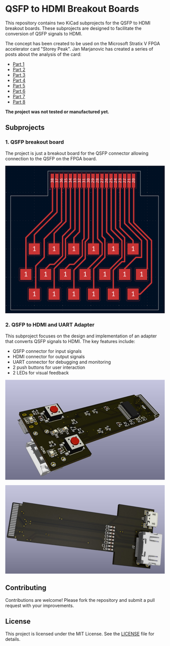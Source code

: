 # QSFP to HDMI Breakout Boards

This repository contains two KiCad subprojects for the QSFP to HDMI breakout boards. These subprojects are designed to facilitate the conversion of QSFP signals to HDMI.

The concept has been created to be used on the Microsoft Stratix V FPGA accelerator card "Storey Peak". Jan Marjanovic has created a series of posts about the analysis of the card:

- [Part 1](https://j-marjanovic.io/stratix-v-accelerator-card-from-ebay.html)
- [Part 2](https://j-marjanovic.io/stratix-v-accelerator-card-from-ebay-part-2.html)
- [Part 3](https://j-marjanovic.io/stratix-v-accelerator-card-from-ebay-part-3.html)
- [Part 4](https://j-marjanovic.io/stratix-v-accelerator-card-from-ebay-part-4.html)
- [Part 5](https://j-marjanovic.io/stratix-v-accelerator-card-from-ebay-part-5.html)
- [Part 6](https://j-marjanovic.io/stratix-v-accelerator-card-from-ebay-part-6.html)
- [Part 7](https://j-marjanovic.io/stratix-v-accelerator-card-from-ebay-part-7.html)
- [Part 8](https://j-marjanovic.io/stratix-v-accelerator-card-from-ebay-part-8.html)

**The project was not tested or manufactured yet.**

## Subprojects

### 1. QSFP breakout board

The project is just a breakout board for the QSFP connector allowing connection to the QSFP on the FPGA board.

![PCB](./QSFP-Breakout/QSFP_Breakout.png)

### 2. QSFP to HDMI and UART Adapter

This subproject focuses on the design and implementation of an adapter that converts QSFP signals to HDMI. The key features include:

- QSFP connector for input signals
- HDMI connector for output signals
- UART connector for debugging and monitoring
- 2 push buttons for user interaction
- 2 LEDs for visual feedback

![PCB_1](./StoreyPeak-QSFP-IO/QSFP_IO1.jpg)

![PCB_2](./StoreyPeak-QSFP-IO/QSFP_IO2.jpg)

## Contributing

Contributions are welcome! Please fork the repository and submit a pull request with your improvements.

## License

This project is licensed under the MIT License. See the [LICENSE](LICENSE) file for details.
